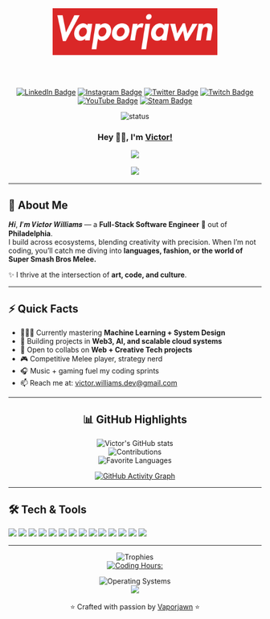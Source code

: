 <!-- Banner -->
<!-- ____   ____                            __
\   \ /   /____  ______   ___________ |__|____ __  _  ______
 \   Y   /\__  \ \____ \ /  _ \_  __ \|  \__  \\ \/ \/ /    \
  \     /  / __ \|  |_> >  <_> )  | \/|  |/ __ \\     /   |  \
   \___/  (____  /   __/ \____/|__/\__|  (____  /\/\_/|___|  /
               \/|__|             \______|    \/           \/  -->

<div align="center">

<img src="./.vscode/1.png" style="width: 65%">

<br/><br/>

<!-- Social Badges -->
[![LinkedIn Badge](https://img.shields.io/badge/-LinkedIn-0e76a8?style=flat-square&logo=Linkedin&logoColor=white)](https://linkedin.com/in/victorwilliams719)
[![Instagram Badge](https://img.shields.io/badge/-Instagram-e4405f?style=flat-square&logo=Instagram&logoColor=white)](https://instagram.com/Vaporjawn)
[![Twitter Badge](https://img.shields.io/badge/-Twitter-1DA1F2?style=flat-square&logo=Twitter&logoColor=white)](https://twitter.com/Vaporjawn)
[![Twitch Badge](https://img.shields.io/badge/-Twitch-6441a5?style=flat-square&logo=Twitch&logoColor=white)](https://twitch.tv/Vaporjawn)
[![YouTube Badge](https://img.shields.io/badge/-YouTube-ff0000?style=flat-square&logo=YouTube&logoColor=white)](https://www.youtube.com/channel/UCK6-NQMyD3TREhUFU5Ithlg)
[![Steam Badge](https://img.shields.io/badge/-Steam-000000?style=flat-square&logo=Steam&logoColor=white)](https://steamcommunity.com/id/vaporjawn)

![status](https://img.shields.io/badge/Status-Coding-c70000)

### Hey 👋🏽, I'm [Victor!](https://vaporjawn.github.io)  
<img src="https://media.giphy.com/media/mGcNjsfWAjY5AEZNw6/giphy.gif" width="55">

![](https://komarev.com/ghpvc/?username=Vaporjawn&color=blueviolet&label=Visitors&style=plastic)

</div>

---

## 🌌 About Me  

𝑯𝒊, 𝑰’𝒎 𝑽𝒊𝒄𝒕𝒐𝒓 𝑾𝒊𝒍𝒍𝒊𝒂𝒎𝒔 — a **Full-Stack Software Engineer** 🚀 out of **Philadelphia**.  
I build across ecosystems, blending creativity with precision. When I’m not coding, you’ll catch me diving into **languages, fashion, or the world of Super Smash Bros Melee.**

✨ I thrive at the intersection of **art, code, and culture**.  

---

## ⚡ Quick Facts  

- 👨🏽‍💻 Currently mastering **Machine Learning + System Design**  
- 🌱 Building projects in **Web3, AI, and scalable cloud systems**  
- 🤝 Open to collabs on **Web + Creative Tech projects**  
- 🎮 Competitive Melee player, strategy nerd  
- 🎧 Music + gaming fuel my coding sprints  
- 📫 Reach me at: [victor.williams.dev@gmail.com](mailto:victor.williams.dev@gmail.com)  

---

<div align="center">

## 📊 GitHub Highlights  

![Victor's GitHub stats](https://github-readme-stats.vercel.app/api?username=vaporjawn&show_icons=true&hide_border=true&theme=radical)  
![Contributions](https://github-readme-streak-stats.herokuapp.com/?user=Vaporjawn&theme=radical)  
![Favorite Languages](https://github-readme-stats.vercel.app/api/top-langs/?username=vaporjawn&langs_count=10&hide_border=true&layout=compact&theme=radical)  

<a href="https://github.com/vaporjawn">
  <img src="https://github-readme-activity-graph.vercel.app/graph?username=vaporjawn&theme=react-dark&hide_border=true" alt="GitHub Activity Graph"/>
</a>

</div>

---

## 🛠️ Tech & Tools  

<code><img height="25" src="https://cdn.jsdelivr.net/gh/devicons/devicon/icons/typescript/typescript-original.svg"></code>
<code><img height="25" src="https://cdn.jsdelivr.net/gh/devicons/devicon/icons/react/react-original.svg"></code>
<code><img height="25" src="https://cdn.jsdelivr.net/gh/devicons/devicon/icons/nodejs/nodejs-original.svg"></code>
<code><img height="25" src="https://cdn.jsdelivr.net/gh/devicons/devicon/icons/dot-net/dot-net-original.svg"></code>
<code><img height="25" src="https://cdn.jsdelivr.net/gh/devicons/devicon/icons/ruby/ruby-original.svg"></code>
<code><img height="25" src="https://cdn.jsdelivr.net/gh/devicons/devicon/icons/csharp/csharp-original.svg"></code>
<code><img height="25" src="https://cdn.jsdelivr.net/gh/devicons/devicon/icons/javascript/javascript-original.svg"></code>
<code><img height="25" src="https://cdn.jsdelivr.net/gh/devicons/devicon/icons/vuejs/vuejs-original.svg"></code>
<code><img height="25" src="https://cdn.jsdelivr.net/gh/devicons/devicon/icons/graphql/graphql-plain.svg"></code>
<code><img height="25" src="https://cdn.jsdelivr.net/gh/devicons/devicon/icons/cplusplus/cplusplus-original.svg"></code>
<code><img height="25" src="https://cdn.jsdelivr.net/gh/devicons/devicon/icons/python/python-original.svg"></code>
<code><img height="25" src="https://cdn.jsdelivr.net/gh/devicons/devicon/icons/mysql/mysql-original.svg"></code>
<code><img height="25" src="https://cdn.jsdelivr.net/gh/devicons/devicon/icons/git/git-original.svg"></code>
<code><img height="25" src="https://cdn.jsdelivr.net/gh/devicons/devicon/icons/bash/bash-original.svg"></code>

---

<div align="center">

![Trophies](https://github-profile-trophy.vercel.app/?username=Vaporjawn&theme=radical)  
[![Coding Hours:](https://wakatime.com/badge/user/a582e39e-ff7e-4474-95bf-f5e003eb3d40.svg)](https://wakatime.com/@a582e39e-ff7e-4474-95bf-f5e003eb3d40)  

![Operating Systems](https://img.shields.io/badge/OS-macOS_|_Windows_|_Linux-253469)  
![](https://quotes-github-readme.vercel.app/api?type=horizontal&theme=radical)

⭐️ Crafted with passion by [Vaporjawn](https://github.com/vaporjawn) ⭐️  

</div>
